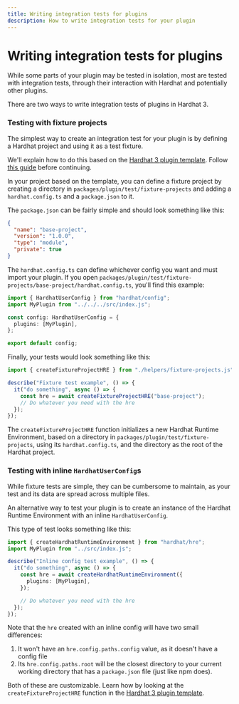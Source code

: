 ```yaml
---
title: Writing integration tests for plugins
description: How to write integration tests for your plugin
---
```


# Writing integration tests for plugins

While some parts of your plugin may be tested in isolation, most are tested with integration tests, through their interaction with Hardhat and potentially other plugins.

There are two ways to write integration tests of plugins in Hardhat 3.

### Testing with fixture projects

The simplest way to create an integration test for your plugin is by defining a Hardhat project and using it as a test fixture.

We'll explain how to do this based on the [Hardhat 3 plugin template](https://github.com/nomicfoundation/hardhat3-plugin-template/). Follow [this guide](../guides/hardhat3-plugin-template.md) before continuing.

In your project based on the template, you can define a fixture project by creating a directory in `packages/plugin/test/fixture-projects` and adding a `hardhat.config.ts` and a `package.json` to it.

The `package.json` can be fairly simple and should look something like this:

```json
{
  "name": "base-project",
  "version": "1.0.0",
  "type": "module",
  "private": true
}
```

The `hardhat.config.ts` can define whichever config you want and must import your plugin. If you open `packages/plugin/test/fixture-projects/base-project/hardhat.config.ts`, you'll find this example:

```ts
import { HardhatUserConfig } from "hardhat/config";
import MyPlugin from "../../../src/index.js";

const config: HardhatUserConfig = {
  plugins: [MyPlugin],
};

export default config;
```

Finally, your tests would look something like this:

```ts
import { createFixtureProjectHRE } from "./helpers/fixture-projects.js";

describe("Fixture test example", () => {
  it("do something", async () => {
    const hre = await createFixtureProjectHRE("base-project");
    // Do whatever you need with the hre
  });
});
```

The `createFixtureProjectHRE` function initializes a new Hardhat Runtime Environment, based on a directory in `packages/plugin/test/fixture-projects`, using its `hardhat.config.ts`, and the directory as the root of the Hardhat project.

### Testing with inline `HardhatUserConfig`s

While fixture tests are simple, they can be cumbersome to maintain, as your test and its data are spread across multiple files.

An alternative way to test your plugin is to create an instance of the Hardhat Runtime Environment with an inline `HardhatUserConfig`.

This type of test looks something like this:

```ts
import { createHardhatRuntimeEnvironment } from "hardhat/hre";
import MyPlugin from "../src/index.js";

describe("Inline config test example", () => {
  it("do something", async () => {
    const hre = await createHardhatRuntimeEnvironment({
      plugins: [MyPlugin],
    });

    // Do whatever you need with the hre
  });
});
```

Note that the `hre` created with an inline config will have two small differences:

1. It won't have an `hre.config.paths.config` value, as it doesn't have a config file
2. Its `hre.config.paths.root` will be the closest directory to your current working directory that has a `package.json` file (just like npm does).

Both of these are customizable. Learn how by looking at the `createFixtureProjectHRE` function in the [Hardhat 3 plugin template](https://github.com/nomicfoundation/hardhat3-plugin-template/).
